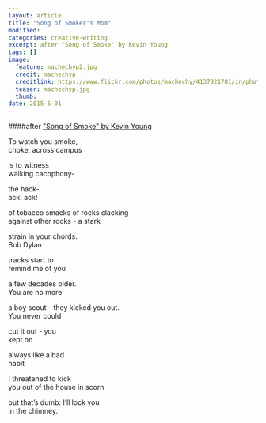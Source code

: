 ```yaml
---
layout: article
title: "Song of Smoker's Mom"
modified:
categories: creative-writing
excerpt: after "Song of Smoke" by Kevin Young
tags: []
image:
  feature: machechyp2.jpg
  credit: machechyp
  creditlink: https://www.flickr.com/photos/machechy/4137021781/in/photolist-7izjrK-63AA71-r6MSqF-rzpS47-6GR3nf-oNV8p8-6DGTPo-3hAMw2-aEKXbN-8UoJAp-6Fq7pU-5Tk4VE-2oSv2-bfhmF2-pZ55Qg-8yjLA1-pembtL-5jCQ2-bkmouH-5qtLDs-9K1Dfq-i78Pr-e1TJrt-dweoWV-5745Gh-dxX7eF-4Pd52D-5ep9Wg-kR8xCp-pYXzf7-4UCnWG-aGxCSK-7cPKhK-6EySKu-6gug44-8YjsGS-52raV1-91mt85-7Dg5Lj-6guoSz-7sWeWz-9hahjq-nJzdsA-4tqK8K-jykRUE-nt82zX-hPbyX-mZarc7-ny4911-3yrhsR
  teaser: machechyp.jpg
  thumb:
date: 2015-5-01
---
```

####after ["Song of Smoke" by Kevin Young](http://www.poetryfoundation.org/poem/250250)

To watch you smoke,<br>
choke, across campus

is to witness<br>
walking cacophony-

the hack-<br>
ack!  ack!

of tobacco smacks of rocks clacking<br>
against other rocks - a stark

strain in your chords.<br>
Bob Dylan

tracks start to<br>
remind me of you

a few decades older.<br>
You are no more

a boy scout - they kicked you out.<br>
You never could

cut it out - you<br>
kept on

always like a bad<br>
habit

I threatened to kick<br>
you out of the house in scorn

but that’s dumb: I’ll lock you<br>
in the chimney.
